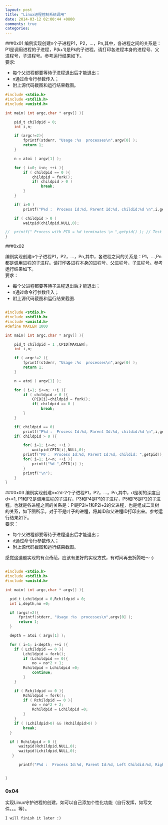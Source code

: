 ```yaml
---
layout: post
title: "Linux进程控制系统调用"
date: 2014-03-12 02:00:44 +0800
comments: true
categories: 
---
```


###0x01 
编例实现创建n个子进程P1，P2，…，Pn,其中，各进程之间的关系是：P1是调用进程的子进程，P(k+1)是Pk的子进程。请打印各进程本身的进程号、父进程号，子进程号。参考运行结果如下。  
要求:

*	每个父进程都要等待子进程退出后才能退出；
*	n通过命令行参数传入；
*	附上源代码截图和运行结果截图。


``` c
#include <stdio.h>
#include <stdlib.h>
#include <unistd.h>

int main( int argc,char * argv[] ){

	pid_t childpid = 0;
	int i,n;

	if (argc!=2){
		fprintf(stderr, "Usage :%s  processes\n",argv[0] );
		return 1;
	}

	n = atoi ( argv[1] );

	for ( i=0; i<n; ++i ){
		if ( childpid == 0 ){
			childpid = fork();
			if( childpid > 0 )
				break;
		}
	}

	if( i>0 )
		printf("P%d :  Process Id:%d, Parent Id:%d, childid:%d \n",i,getpid(),getppid(),childpid );

	if ( childpid > 0 )
		waitpid(childpid,NULL,0);

//	printf(" Process with PID = %d terminates \n ",getpid() ); // Test code
}


```

###0x02

编例实现创建n个子进程P1，P2，…，Pn,其中，各进程之间的关系是：P1，…,Pn都是调用进程的子进程。请打印各进程本身的进程号、父进程号，子进程号。参考运行结果如下。  
要求：

*	每个父进程都要等待子进程退出后才能退出；
*	n通过命令行参数传入；
*	附上源代码截图和运行结果截图.

```c

#include <stdio.h>
#include <stdlib.h>
#include <unistd.h>
#define MAXLEN 1000

int main( int argc,char * argv[] ){

	pid_t childpid = 1 ,CPID[MAXLEN];
	int i,n;

	if ( argc!=2 ){
		fprintf(stderr, "Usage :%s  processes\n",argv[0] );
		return 1;
	}

	n = atoi ( argv[1] );

	for ( i=1; i<=n; ++i ){
		if ( childpid > 0 ){
			CPID[i]=childpid = fork();
			if( childpid == 0 )
				break;
		}
	}

	if( childpid == 0)
		printf("P%d :  Process Id:%d, Parent Id:%d, childid:%d \n",i,getpid(),getppid(),childpid );		
	if( childpid > 0 ){

		for( i=1; i<=n; ++i )
			waitpid(CPID[i],NULL,0);	
		printf("P0 :  Process Id:%d, Parent Id:%d, childid: ",getpid(),getppid());
		for( i=1; i<=n; ++i ){
			printf("%d ",CPID[i] );	
		}
		printf("\n");	
	}
}


```


###0x03
编例实现创建n=2d-2个子进程P1，P2，…，Pn,其中，d是树的深度且d>=1, P1和P2是调用进程的子进程，P3和P4是P1的子进程，P5和P6是P2的子进程。也就是各进程之间的关系是：Pi是P2i+1和P2i+2的父进程，也是组成二叉树的关系，如下图所示。对于不是叶子的进程，将其ID和父进程ID打印出来。参考运行结果如下。   
要求：

*	每个父进程都要等待子进程退出后才能退出；
*	d通过命令行参数传入；
*	附上源代码截图和运行结果截图。


感觉这道题实现的有点奇葩，应该有更好的实现方式，有时间再去折腾吧～ :)


```c

#include <stdio.h>
#include <stdlib.h>
#include <unistd.h>

int main( int argc,char * argv[] ){

  pid_t Lchildpid = 0,Rchildpid = 0;
  int i,depth,no =0;

  if (argc!=2){
      fprintf(stderr, "Usage :%s  processes\n",argv[0] );
      return 1;
  }

  depth = atoi ( argv[1] );

  for ( i=1; i<depth; ++i ){
    if ( Lchildpid == 0 ){
    	Lchildpid = fork();
    	if (Lchildpid == 0){
    		no = no*2 + 1;
		Rchildpid = Lchildpid =0;
    		continue;
    	}
    }

    if ( Rchildpid == 0 ){
    	Rchildpid = fork();
    	if ( Rchildpid == 0 ){
    		no = no*2 + 2;
    		Rchildpid = Lchildpid =0;
    	}
    }
    if ( (Lchildpid>0) && (Rchildpid>0) )
		break;      
  }

  if ( Rchildpid > 0 ){
      waitpid(Rchildpid,NULL,0); 
      waitpid(Lchildpid,NULL,0); 
   }

      printf("P%d :  Process Id:%d, Parent Id:%d, Left Childid:%d, Right Childid:%d \n",no,getpid(),getppid(),Lchildpid, Rchildpid );


}


```


### 0x04
实现Linux守护进程的创建，如可以自己添加个性化功能（自行发挥，如写文件。。。等）。


	I will finish it later :)
